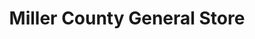 ---
title: "Miller County General Store"
url: /goldthwaite/miller-county-general-store/
shop: general
---